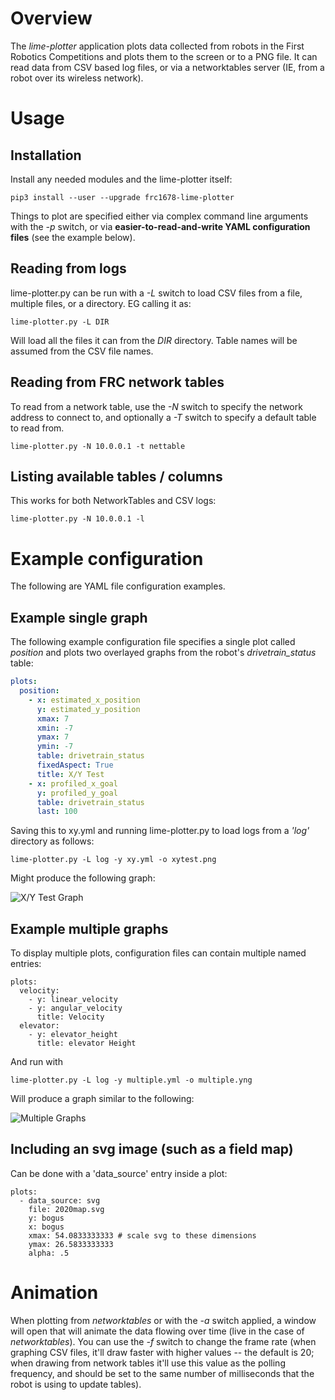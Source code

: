 # Overview

The *lime-plotter* application plots data collected from robots in
the First Robotics Competitions and plots them to the screen or to a
PNG file.  It can read data from CSV based log files, or via a
networktables server (IE, from a robot over its wireless network).

# Usage

## Installation

Install any needed modules and the lime-plotter itself:

```
pip3 install --user --upgrade frc1678-lime-plotter
```

Things to plot are specified either via complex command line arguments
with the *-p* switch, or via **easier-to-read-and-write YAML
configuration files** (see the example below).

## Reading from logs

lime-plotter.py can be run with a *-L* switch to load CSV files from a
file, multiple files, or a directory.  EG calling it as:

    lime-plotter.py -L DIR
	
Will load all the files it can from the *DIR* directory.  Table names
will be assumed from the CSV file names.

## Reading from FRC network tables

To read from a network table, use the *-N* switch to specify the
network address to connect to, and optionally a *-T* switch to specify
a default table to read from.

    lime-plotter.py -N 10.0.0.1 -t nettable

## Listing available tables / columns

This works for both NetworkTables and CSV logs:

    lime-plotter.py -N 10.0.0.1 -l

# Example configuration

The following are YAML file configuration examples.

## Example single graph

The following example configuration file specifies a single plot
called *position* and plots two overlayed graphs from the
robot's *drivetrain_status* table:

``` yaml
plots:
  position:
    - x: estimated_x_position
      y: estimated_y_position
      xmax: 7
      xmin: -7
      ymax: 7
      ymin: -7
      table: drivetrain_status
      fixedAspect: True
      title: X/Y Test
    - x: profiled_x_goal
      y: profiled_y_goal
      table: drivetrain_status
      last: 100
```

Saving this to xy.yml and running lime-plotter.py to load logs from a
*'log'* directory as follows:

    lime-plotter.py -L log -y xy.yml -o xytest.png
	
Might produce the following graph:

![X/Y Test Graph](./images/xytest.png)

## Example multiple graphs

To display multiple plots, configuration files can contain multiple
named entries:

    plots:
      velocity:
        - y: linear_velocity
        - y: angular_velocity
          title: Velocity
      elevator:
        - y: elevator_height
          title: elevator Height

And run with

    lime-plotter.py -L log -y multiple.yml -o multiple.yng
	
Will produce a graph similar to the following:

![Multiple Graphs](./images/multiple.png)

## Including an svg image (such as a field map)

Can be done with a 'data_source' entry inside a plot:

    plots:
      - data_source: svg
        file: 2020map.svg
        y: bogus
        x: bogus
        xmax: 54.0833333333 # scale svg to these dimensions
        ymax: 26.5833333333
        alpha: .5

# Animation

When plotting from *networktables* or with the *-a* switch applied,
a window will open that will animate the data flowing over time (live
in the case of *networktables*).  You can use the *-f* switch to
change the frame rate (when graphing CSV files, it'll draw faster with
higher values -- the default is 20; when drawing from network tables
it'll use this value as the polling frequency, and should be set to
the same number of milliseconds that the robot is using to update tables).
